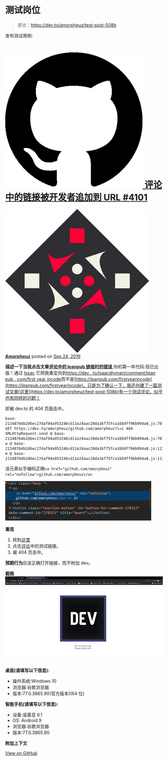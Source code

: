 # 测试岗位

> 原文：<https://dev.to/amorpheuz/test-post-508b>

发布测试用例:

# [![GitHub logo](img/292a238c61c5611a7f4d07a21d9e8e0a.png) 评论中的链接被开发者追加到 URL  #4101](https://github.com/thepracticaldev/dev.to/issues/4101) 

[![Amorpheuz avatar](img/c65ee26cdece4681477b5b9f022078fa.png)](https://github.com/Amorpheuz) **[Amorpheuz](https://github.com/Amorpheuz)** posted on [<time datetime="2019-09-24T16:10:01Z">Sep 24, 2019</time>](https://github.com/thepracticaldev/dev.to/issues/4101)

**描述一下当我点击文章[评论中的 leanpub 链接时的错误](https://dev.to/devteam/your-first-year-in-code-now-available-in-print-3pai)**,你的第一年代码:现已出版！通过 [Issac](https://dev.to/isaacdlyman/comment/flcd) 它把我重定向到[https://dev . to/isaacdlyman/comment/lean pub . com/first year incode](https://dev.to/isaacdlyman/comment/leanpub.com/firstyearincode)而不是[https://leanpub.com/firstyearincode](https://leanpub.com/firstyearincode)。只是为了确认一下，我还创建了一篇测试文章[这里](https://dev.to/amorpheuz/test-post-508b)有一个测试评论，似乎也有同样的问题！

却被 dev.to 的 404 页面击中。

```
base-21348764b2d6ec27daf94a953246cd11e24aac20da16f75fca16b9ff96b994a8.js:70 GET https://dev.to/amorpheuz/github.com/amorpheuz?i=i 404
XMLHttpRequest.send @ base-21348764b2d6ec27daf94a953246cd11e24aac20da16f75fca16b9ff96b994a8.js:70
w @ base-21348764b2d6ec27daf94a953246cd11e24aac20da16f75fca16b9ff96b994a8.js:111
m @ base-21348764b2d6ec27daf94a953246cd11e24aac20da16f75fca16b9ff96b994a8.js:111 
```

该元素似乎编码正确`<a href="github.com/amorpheuz" rel="nofollow">github.com/amorpheuz</a>`

[![image](img/22b08b24ddefffe4d4f98c5b9029ce8b.png)](https://user-images.githubusercontent.com/22113778/65528914-dfe14a80-df12-11e9-9e23-4e4959c1e7e2.png)

**重现**

1.  转到[这里](https://dev.to/amorpheuz/test-post-508b)
2.  点击[评论](https://dev.to/amorpheuz/comment/fled)中的测试链接。
3.  被 404 页击中。

**预期行为**应该正确打开链接，而不附加 dev。

**截图** [![image](img/b779d550d9918e56387f449ddd2fb780.png)](https://user-images.githubusercontent.com/22113778/65529320-8af20400-df13-11e9-899e-b7519c6db524.png)

**桌面(请填写以下信息):**

*   操作系统:Windows 10
*   浏览器:谷歌浏览器
*   版本:77.0.3865.90(官方版本)(64 位)

**智能手机(请填写以下信息):**

*   设备:诺基亚 6.1
*   OS: Android 9
*   浏览器:谷歌浏览器
*   版本:77.0.3865.90

**附加上下文**

[View on GitHub](https://github.com/thepracticaldev/dev.to/issues/4101)